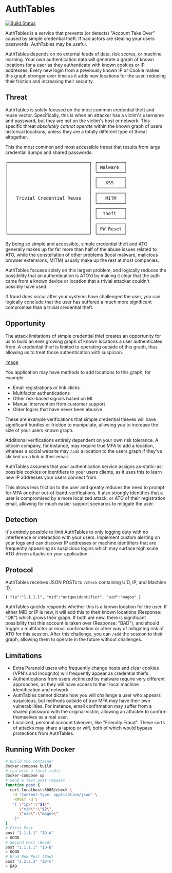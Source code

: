 # AuthTables
[![Build Status](https://travis-ci.com/magoo/AuthTables.svg?token=fpqWnUyRzpaumK7xop3q&branch=master)](https://travis-ci.com/magoo/AuthTables)

AuthTables is a service that prevents (or detects) "Account Take Over" caused by simple credential theft. If bad actors are stealing your users passwords, AuthTables may be useful.

AuthTables depends on no external feeds of data, risk scores, or machine learning. Your own authentication data will generate a graph of known locations for a user as they authenticate with known cookies or IP addresses. Every new login from a previously known IP or Cookie makes this graph stronger over time as it adds new locations for the user, reducing their friction and increasing their security.

## Threat

AuthTables is solely focused on the most common credential theft and reuse vector. Specifically, this is when an attacker has a victim's username and password, but they are not on the victim's host or network. This specific threat _absolutely cannot operate_ within the known graph of users historical locations, unless they are a totally different type of threat altogether.

This the most common and most accessible threat that results from large credential dumps and shared passwords.

<pre>
┌──────────────────────────────┐ ┌──────────┐
│                              │ │ Malware  │
│                              │ └──────────┘
│                              │ ┌──────────┐
│                              │ │   XSS    │
│                              │ └──────────┘
│                              │ ┌──────────┐
│   Trivial Credential Reuse   │ │   MITM   │
│                              │ └──────────┘
│                              │ ┌──────────┐
│                              │ │  Theft   │
│                              │ └──────────┘
│                              │ ┌──────────┐
│                              │ │ PW Reset │
└──────────────────────────────┘ └──────────┘
</pre>

By being so simple and accessible, simple credential theft and ATO generally makes up for far more than half of the abuse issues related to ATO, while the constellation of other problems (local malware, malicious browser extensions, MITM) usually make up the rest at most companies.

AuthTables focuses solely on this largest problem, and logically reduces the possibility that an authentication is ATO'd by making it clear that the auth came from a known device or location that a trivial attacker couldn't possibly have used.

If fraud *does occur* after your systems have challenged the user, you can logically conclude that the user has suffered a much more significant compromise than a trivial credential theft.

## Opportunity
The attack limitations of simple credential thief creates an opportunity for us to build an ever growing graph of known locations a user authenticates from. A credential thief is limited to operating outside of this graph, thus allowing us to treat those authentication with suspicion.

[image](graph.png)

You application may have methods to add locations to this graph, for example:

- Email registrations or link clicks
- Multifactor authentications
- Other risk-based signals based on ML
- Manual intervention from customer support
- Older logins that have never been abusive

These are example verifications that simple credential thieves will have significant hurdles or friction to manipulate, allowing you to increase the size of your users known graph.

Additional verifications entirely dependent on your own risk tolerance. A bitcoin company, for instance, may require true MFA to add a location, whereas a social website may `/add` a location to the users graph if they've clicked on a link in their email.

AuthTables assumes that your authentication service assigns as-static-as-possible cookies or identifiers to your users clients, as it uses this to learn new IP addresses your users connect from.

This allows less friction to the user and greatly reduces the need to prompt for MFA or other out-of-band-verifications. It also strongly identifies that a user is compromised by a more localized attack, or ATO of their registration email, allowing for much easier support scenarios to mitigate the user.

## Detection
It's entirely possible to limit AuthTables to only logging duty with no interference or interaction with your users. Implement custom alerting on your logs and can discover IP addresses or machine identifiers that are frequently appearing as suspicious logins which may surface high scale ATO driven attacks on your application.

## Protocol

AuthTables receives JSON POSTs  to `/check` containing UID, IP, and Machine ID.

`{
  "ip":"1.1.1.1",
  "mid":"uniqueidentifier",
  "uid":"magoo"
  }`

AuthTables quickly responds whether this is a known location for the user. If either MID or IP is new, it will add this to their known locations (Response: "OK") which grows their graph. If both are new, there is significant possibility that this account is taken over (Response: "BAD"), and should trigger a multifactor or email confirmation or other way of mitigating risk of ATO for this session. After this challenge, you can `/add` the session to their graph, allowing them to operate in the future without challenges.

## Limitations

- Extra Paranoid users who frequently change hosts and clear cookies (VPN's and Incognito) will frequently appear as credential thiefs
- Authentications from users victimized by malware require very different approaches, as they will have access to their local machine identification and network
- AuthTables cannot dictate how you will challenge a user who appears suspicious, but methods outside of true MFA may have their own vulnerabilities. For instance, email confirmation may suffer from a shared password with the original victim, allowing an attacker to confirm themselves as a real user.
- Localized, personal account takeover, like "Friendly Fraud". These sorts of attacks may share a laptop or wifi, both of which would bypass protections from AuthTables.

## Running With Docker

```bash
# build the container
docker-compose build
# run with a local redis
docker-compose up
# Send a test post request
function post {
  curl localhost:8080/check \
   -H "Content-Type: application/json" \
   -XPOST -d \
   "{ \"ip\":\"$1\",
      \"mid\":\"$2\",
      \"uid\":\"magoo\"
    }"
}
# First Post
post "1.1.1.1" "ID-A"
> GOOD
# Second Post (Good)
post "1.1.1.1" "ID-B"
> GOOD
# Brad New Post (Bad)
post "2.2.2.2" "ID-C"
> BAD
```